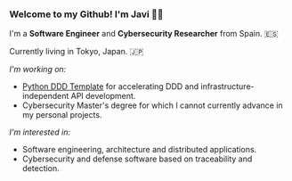 ### Welcome to my Github! I'm Javi 👋🏻

I'm a **Software Engineer** and **Cybersecurity Researcher** from Spain. 🇪🇸

Currently living in Tokyo, Japan. 🇯🇵

_I'm working on:_

* [Python DDD Template](https://github.com/jparadadev/python-ddd-skeleton) for accelerating DDD and infrastructure-independent API development.
* Cybersecurity Master's degree for which I cannot currently advance in my personal projects.

_I'm interested in:_

* Software engineering, architecture and distributed applications.
* Cybersecurity and defense software based on traceability and detection.
